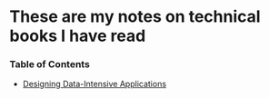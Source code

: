 # These are my notes on technical books I have read

### Table of Contents
- [Designing Data-Intensive Applications]()
